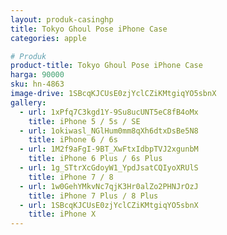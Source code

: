 ```yaml
---
layout: produk-casinghp
title: Tokyo Ghoul Pose iPhone Case
categories: apple

# Produk
product-title: Tokyo Ghoul Pose iPhone Case
harga: 90000
sku: hn-4863
image-drive: 1SBcqKJCUsE0zjYclCZiKMtgiqYO5sbnX
gallery:
  - url: 1xPfq7C3kgd1Y-9Su8ucUNT5eC8fB4oMx
    title: iPhone 5 / 5s / SE
  - url: 1okiwasl_NGlHum0mm8qXh6dtxDsBe5N8
    title: iPhone 6 / 6s
  - url: 1M2f9aFgI-9BT_XwFtxIdbpTVJ2xgunbM
    title: iPhone 6 Plus / 6s Plus
  - url: 1g_STtrXcGdoyW1_YpdJsatCQIyoXRUlS
    title: iPhone 7 / 8
  - url: 1w0GehYMkvNc7qjK3Hr0alZo2PHNJrOzJ
    title: iPhone 7 Plus / 8 Plus
  - url: 1SBcqKJCUsE0zjYclCZiKMtgiqYO5sbnX
    title: iPhone X
---
```

